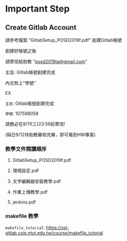 # Important Step
## Create Gitlab Account
請參考檔案 "GitlabSetup_POSD2019f.pdf" 
創建Gitlab帳號

創建好帳號之後

請寄信給助教
 "posd2019ta@gmail.com"
 
主旨: Gitlab帳號創建完成 
 
內文附上"學號" 

EX 

`主旨`: Gitlab帳號創建完成

`學號`: 107598058  

請務必在9/11(三)23:59前寄信!

(隔日9/12待助教審核完畢，即可看到HW專案)

### 教學文件閱讀順序
1. GitlabSetup_POSD2019f.pdf 

2. 環境設定.pdf

3. 文字編輯器安裝教學.pdf 

4. 作業上傳教學.pdf 

5. jenkins.pdf

### makefile 教學 ###
`makefile_tutorial`: https://ssl-gitlab.csie.ntut.edu.tw/course/makefile_tutorial